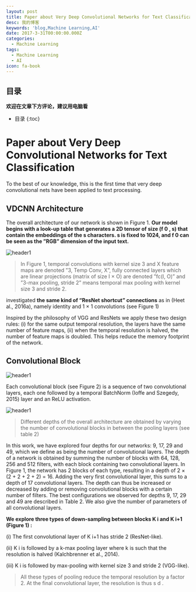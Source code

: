 ```yaml
---
layout: post
title: Paper about Very Deep Convolutional Networks for Text Classification
desc: 我的博客
keywords: 'blog,Machine Learning,AI'
date: 2017-3-31T00:00:00.000Z
categories:
  - Machine Learning
tags:
  - Machine Learning
  - AI
icon: fa-book
---
```



## 目录
**欢迎在文章下方评论，建议用电脑看**

* 目录
{:toc}

# Paper about Very Deep Convolutional Networks for Text Classification

To the best of our knowledge, this is the first time that very deep convolutional nets have been applied to text processing.



## VDCNN Architecture

The overall architecture of our network is shown in Figure 1. **Our model begins with a look-up table that generates a 2D tensor of size (f 0 , s) that contain the embeddings of the s characters. s is fixed to 1024, and f 0 can be seen as the ”RGB” dimension of the input text.**

<img src="{{ site.img_path }}/Machine Learning/VDCNN.png" alt="header1" style="height:auto!important;width:auto%;max-width:1020px;"/>

>In Figure 1, temporal convolutions with kernel size 3 and X feature maps are denoted ”3, Temp Conv, X”, fully connected layers which are linear projections (matrix of size I × O) are denoted ”fc(I, O)” and ”3-max pooling, stride 2” means temporal max pooling with kernel size 3 and stride 2.

 investigated **the same kind of “ResNet shortcut” connections** as in (Heet al., 2016a), namely identity and 1 × 1 convolutions (see Figure 1)

Inspired by the philosophy of VGG and ResNets we apply these two design rules: (i) for the same output temporal resolution, the layers have the same number of feature maps, (ii) when the temporal resolution is halved, the number of feature maps is doubled. This helps reduce the memory footprint of the network.

## Convolutional Block

<img src="{{ site.img_path }}/Machine Learning/Convolutional block.png" alt="header1" style="height:auto!important;width:auto%;max-width:1020px;"/>

Each convolutional block (see Figure 2) is a sequence of two convolutional layers, each one followed by a temporal BatchNorm (Ioffe and Szegedy, 2015) layer and an ReLU activation.


<img src="{{ site.img_path }}/Machine Learning/Convolutional block.png" alt="header1" style="height:auto!important;width:auto%;max-width:1020px;"/>

>Different depths of the overall architecture are obtained by varying the number of convolutional blocks in between the pooling layers (see table 2)

In this work, we have explored four depths for our networks: 9, 17, 29 and 49, which we define as being the number of convolutional layers. The depth of a network is obtained by summing the number of blocks with 64, 128, 256 and 512 filters, with each block containing two convolutional layers. In Figure 1, the network has 2 blocks of each type, resulting in a depth of 2 × (2 + 2 + 2 + 2) = 16. Adding the very first convolutional layer, this sums to a depth of 17 convolutional layers. The depth can thus be increased or decreased by adding or removing convolutional blocks with a certain number of filters. The best configurations we observed for depths 9, 17, 29 and 49 are described in Table 2. We also give the number of parameters of all convolutional layers.

**We explore three types of down-sampling between blocks K i and K i+1 (Figure 1) :**

(i) The first convolutional layer of K i+1 has stride 2 (ResNet-like).

(ii) K i is followed by a k-max pooling layer where k is such that the resolution is halved (Kalchbrenner et al., 2014).

(iii) K i is followed by max-pooling with kernel size 3 and stride 2 (VGG-like).

>All these types of pooling reduce the temporal resolution by a factor 2. At the final convolutional layer, the resolution is thus s d .





